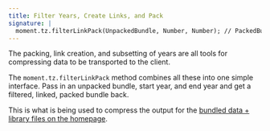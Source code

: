 ```yaml
---
title: Filter Years, Create Links, and Pack
signature: |
  moment.tz.filterLinkPack(UnpackedBundle, Number, Number); // PackedBundle
---
```


The packing, link creation, and subsetting of years are all tools for compressing data
to be transported to the client.

The `moment.tz.filterLinkPack` method combines all these into one simple interface.
Pass in an unpacked bundle, start year, and end year and get a filtered, linked, packed bundle back.

This is what is being used to compress the output for the [bundled data + library files on the
homepage](/timezone/).